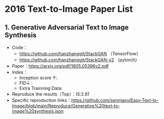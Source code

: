 #  2016 Text-to-Image Paper List

## 1. Generative Adversarial Text to Image Synthesis

- Code：
  - https://github.com/hanzhanggit/StackGAN （TensorFlow）
  - https://github.com/hanzhanggit/StackGAN-v2 （pytorch）
- Paper：https://arxiv.org/pdf/1605.05396v2.pdf
- Index：
  - Inception score $\uparrow$:
  - FID$\downarrow$ : 
  - Extra Trainning Data: 
- Reproduce the results（Top）：IS:2.81
- Specific reproduction links：https://github.com/senmaoy/Easy-Text-to-Image/blob/main/Reproduce/Generative%20text-to-image%20synthesis.json

